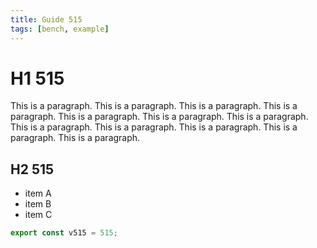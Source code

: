```yaml
---
title: Guide 515
tags: [bench, example]
---
```


# H1 515

This is a paragraph. This is a paragraph. This is a paragraph. This is a paragraph. This is a paragraph. This is a paragraph. This is a paragraph. This is a paragraph. This is a paragraph. This is a paragraph. This is a paragraph. This is a paragraph. 

## H2 515

- item A
- item B
- item C

```ts
export const v515 = 515;
```